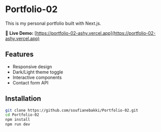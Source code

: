# Portfolio-02

This is my personal portfolio built with Next.js.  

🎯 **Live Demo:** [https://portfolio-02-ashy.vercel.app](https://portfolio-02-ashy.vercel.app)  

## Features
- Responsive design
- Dark/Light theme toggle
- Interactive components
- Contact form API

## Installation
```bash
git clone https://github.com/soufianebakki/Portfolio-02.git
cd Portfolio-02
npm install
npm run dev

